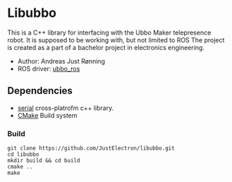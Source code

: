 # Libubbo

This is a C++ library for interfacing with the Ubbo Maker telepresence robot. It is supposed to be working with, but not limited to ROS
The project is created as a part of a bachelor project in electronics engineering. 

* Author: Andreas Just Rønning
* ROS driver: [ubbo_ros](https://github.com/JustElectron/ubbo_ros)

## Dependencies

* [serial](https://github.com/wjwwood/serial) cross-platrofm c++ library.
* [CMake](https://cmake.org/) Build system

### Build



    git clone https://github.com/JustElectron/libubbo.git
    cd libubbo
    mkdir build && cd build
    cmake ..
    make
